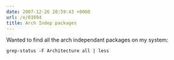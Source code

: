 ```yaml
---
date: 2007-12-26 20:59:43 +0000
url: /e/01094
title: Arch Indep packages
---
```


Wanted to find all the arch independant packages on my system:

	grep-status -F Architecture all | less
